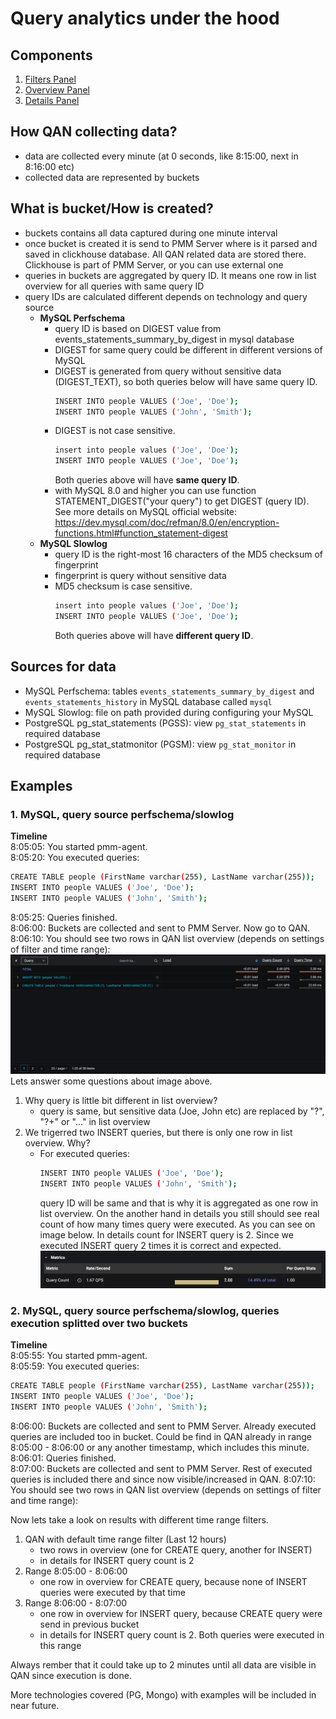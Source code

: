 # Query analytics under the hood

## Components
1. [Filters Panel](./query-analytics.md#filters-panel)
2. [Overview Panel](./query-analytics.md#overview-panel)
3. [Details Panel](./query-analytics.md#details-panel)

## How QAN collecting data?
- data are collected every minute (at 0 seconds, like 8:15:00, next in 8:16:00 etc)
- collected data are represented by buckets

## What is bucket/How is created?
- buckets contains all data captured during one minute interval
- once bucket is created it is send to PMM Server where is it parsed and saved in clickhouse database. All QAN related data are stored there. Clickhouse is part of PMM Server, or you can use external one
- queries in buckets are aggregated by query ID. It means one row in list overview for all queries with same query ID
- query IDs are calculated different depends on technology and query source
    - **MySQL Perfschema**
        - query ID is based on DIGEST value from events_statements_summary_by_digest in mysql database
        - DIGEST for same query could be different in different versions of MySQL 
        - DIGEST is generated from query without sensitive data (DIGEST_TEXT), so both queries below will have same query ID.  
            ```sh
            INSERT INTO people VALUES ('Joe', 'Doe');  
            INSERT INTO people VALUES ('John', 'Smith');  
            ```
        - DIGEST is not case sensitive.   
            ```sh
            insert into people values ('Joe', 'Doe');   
            INSERT INTO people VALUES ('Joe', 'Doe'); 
            ``` 
            Both queries above will have **same query ID**. 
        - with MySQL 8.0 and higher you can use function STATEMENT_DIGEST("your query") to get DIGEST (query ID). See more details on MySQL official website: https://dev.mysql.com/doc/refman/8.0/en/encryption-functions.html#function_statement-digest
    - **MySQL Slowlog**
        - query ID is the right-most 16 characters of the MD5 checksum of fingerprint
        - fingerprint is query without sensitive data
        - MD5 checksum is case sensitive.
            ```sh
            insert into people values ('Joe', 'Doe');   
            INSERT INTO people VALUES ('Joe', 'Doe'); 
            ``` 
            Both queries above will have **different query ID**. 

## Sources for data
- MySQL Perfschema: tables `events_statements_summary_by_digest` and `events_statements_history` in MySQL database called `mysql`
- MySQL Slowlog: file on path provided during configuring your MySQL
- PostgreSQL pg_stat_statements (PGSS): view `pg_stat_statements` in required database
- PostgreSQL pg_stat_statmonitor (PGSM): view `pg_stat_monitor` in required database

## Examples
### 1. MySQL, query source perfschema/slowlog
**Timeline**   
8:05:05: You started pmm-agent.  
8:05:20: You executed queries:
```sh  
CREATE TABLE people (FirstName varchar(255), LastName varchar(255));
INSERT INTO people VALUES ('Joe', 'Doe');
INSERT INTO people VALUES ('John', 'Smith');
```
8:05:25: Queries finished.   
8:06:00: Buckets are collected and sent to PMM Server. Now go to QAN.  
8:06:10: You should see two rows in QAN list overview (depends on settings of filter and time range):
![QAN MySQL Example 1 List Overview](../_images/PMM_Query_Analytics_Example1_Overview.png) 
Lets answer some questions about image above.  
1. Why query is little bit different in list overview?
    - query is same, but sensitive data (Joe, John etc) are replaced by "?", "?+" or "..." in list overview
2. We trigerred two INSERT queries, but there is only one row in list overview. Why?
    - For executed queries:  
        ```sh
        INSERT INTO people VALUES ('Joe', 'Doe');   
        INSERT INTO people VALUES ('John', 'Smith');
        ```  
        query ID will be same and that is why it is aggregated as one row in list overview. On the another hand in details you still should see real count of how many times query were executed. As you can see on image below. In details count for INSERT query is 2. Since we executed INSERT query 2 times it is correct and expected.
        ![QAN MySQL Example 1 Details](../_images/PMM_Query_Analytics_Example1_Details.png) 

### 2. MySQL, query source perfschema/slowlog, queries execution splitted over two buckets
**Timeline**  
8:05:55: You started pmm-agent.  
8:05:59: You executed queries:  
```sh
CREATE TABLE people (FirstName varchar(255), LastName varchar(255));
INSERT INTO people VALUES ('Joe', 'Doe'); 
INSERT INTO people VALUES ('John', 'Smith'); 
```  
8:06:00: Buckets are collected and sent to PMM Server. Already executed queries are included too in bucket. Could be find in QAN already in range 8:05:00 - 8:06:00 or any another timestamp, which includes this minute.  
8:06:01: Queries finished.    
8:07:00: Buckets are collected and sent to PMM Server. Rest of executed queries is included there and since now visible/increased in QAN.
8:07:10: You should see two rows in QAN list overview (depends on settings of filter and time range):

Now lets take a look on results with different time range filters.
1. QAN with default time range filter (Last 12 hours)
    - two rows in overview (one for CREATE query, another for INSERT)
    - in details for INSERT query count is 2
2. Range 8:05:00 - 8:06:00
    - one row in overview for CREATE query, because none of INSERT queries were executed by that time
3. Range 8:06:00 - 8:07:00
    - one row in overview for INSERT query, because CREATE query were send in previous bucket
    - in details for INSERT query count is 2. Both queries were executed in this range

Always rember that it could take up to 2 minutes until all data are visible in QAN since execution is done.

More technologies covered (PG, Mongo) with examples will be included in near future.